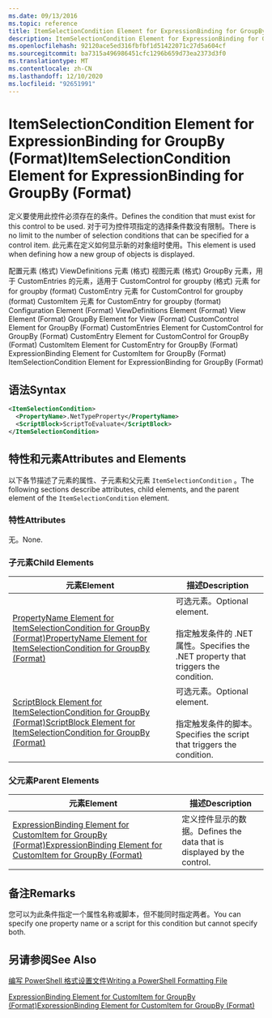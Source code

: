 ```yaml
---
ms.date: 09/13/2016
ms.topic: reference
title: ItemSelectionCondition Element for ExpressionBinding for GroupBy (Format)
description: ItemSelectionCondition Element for ExpressionBinding for GroupBy (Format)
ms.openlocfilehash: 92120ace5ed316fbfbf1d51422071c27d5a604cf
ms.sourcegitcommit: ba7315a496986451cfc1296b659d73ea2373d3f0
ms.translationtype: MT
ms.contentlocale: zh-CN
ms.lasthandoff: 12/10/2020
ms.locfileid: "92651991"
---
```

# <a name="itemselectioncondition-element-for-expressionbinding-for-groupby-format"></a><span data-ttu-id="a1e93-103">ItemSelectionCondition Element for ExpressionBinding for GroupBy (Format)</span><span class="sxs-lookup"><span data-stu-id="a1e93-103">ItemSelectionCondition Element for ExpressionBinding for GroupBy (Format)</span></span>

<span data-ttu-id="a1e93-104">定义要使用此控件必须存在的条件。</span><span class="sxs-lookup"><span data-stu-id="a1e93-104">Defines the condition that must exist for this control to be used.</span></span> <span data-ttu-id="a1e93-105">对于可为控件项指定的选择条件数没有限制。</span><span class="sxs-lookup"><span data-stu-id="a1e93-105">There is no limit to the number of selection conditions that can be specified for a control item.</span></span> <span data-ttu-id="a1e93-106">此元素在定义如何显示新的对象组时使用。</span><span class="sxs-lookup"><span data-stu-id="a1e93-106">This element is used when defining how a new group of objects is displayed.</span></span>

<span data-ttu-id="a1e93-107">配置元素 (格式) ViewDefinitions 元素 (格式) 视图元素 (格式) GroupBy 元素，用于 CustomEntries 的元素，适用于 CustomControl for groupby (格式) 元素 for for groupby (format) CustomEntry 元素 for CustomControl for groupby (format) CustomItem 元素 for CustomEntry for groupby (format) </span><span class="sxs-lookup"><span data-stu-id="a1e93-107">Configuration Element (Format) ViewDefinitions Element (Format) View Element (Format) GroupBy Element for View (Format) CustomControl Element for GroupBy (Format) CustomEntries Element for CustomControl for GroupBy (Format) CustomEntry Element for CustomControl for GroupBy (Format) CustomItem Element for CustomEntry for GroupBy (Format) ExpressionBinding Element for CustomItem for GroupBy (Format) ItemSelectionCondition Element for ExpressionBinding for GroupBy (Format)</span></span>

## <a name="syntax"></a><span data-ttu-id="a1e93-108">语法</span><span class="sxs-lookup"><span data-stu-id="a1e93-108">Syntax</span></span>

```xml
<ItemSelectionCondition>
  <PropertyName>.NetTypeProperty</PropertyName>
  <ScriptBlock>ScriptToEvaluate</ScriptBlock>
</ItemSelectionCondition>
```

## <a name="attributes-and-elements"></a><span data-ttu-id="a1e93-109">特性和元素</span><span class="sxs-lookup"><span data-stu-id="a1e93-109">Attributes and Elements</span></span>

<span data-ttu-id="a1e93-110">以下各节描述了元素的属性、子元素和父元素 `ItemSelectionCondition` 。</span><span class="sxs-lookup"><span data-stu-id="a1e93-110">The following sections describe attributes, child elements, and the parent element of the `ItemSelectionCondition` element.</span></span>

### <a name="attributes"></a><span data-ttu-id="a1e93-111">特性</span><span class="sxs-lookup"><span data-stu-id="a1e93-111">Attributes</span></span>

<span data-ttu-id="a1e93-112">无。</span><span class="sxs-lookup"><span data-stu-id="a1e93-112">None.</span></span>

### <a name="child-elements"></a><span data-ttu-id="a1e93-113">子元素</span><span class="sxs-lookup"><span data-stu-id="a1e93-113">Child Elements</span></span>

|<span data-ttu-id="a1e93-114">元素</span><span class="sxs-lookup"><span data-stu-id="a1e93-114">Element</span></span>|<span data-ttu-id="a1e93-115">描述</span><span class="sxs-lookup"><span data-stu-id="a1e93-115">Description</span></span>|
|-------------|-----------------|
|[<span data-ttu-id="a1e93-116">PropertyName Element for ItemSelectionCondition for GroupBy (Format)</span><span class="sxs-lookup"><span data-stu-id="a1e93-116">PropertyName Element for ItemSelectionCondition for GroupBy (Format)</span></span>](./propertyname-element-for-itemselectioncondition-for-groupby-format.md)|<span data-ttu-id="a1e93-117">可选元素。</span><span class="sxs-lookup"><span data-stu-id="a1e93-117">Optional element.</span></span><br /><br /> <span data-ttu-id="a1e93-118">指定触发条件的 .NET 属性。</span><span class="sxs-lookup"><span data-stu-id="a1e93-118">Specifies the .NET property that triggers the condition.</span></span>|
|[<span data-ttu-id="a1e93-119">ScriptBlock Element for ItemSelectionCondition for GroupBy (Format)</span><span class="sxs-lookup"><span data-stu-id="a1e93-119">ScriptBlock Element for ItemSelectionCondition for GroupBy (Format)</span></span>](./scriptblock-element-for-itemselectioncondition-for-groupby-format.md)|<span data-ttu-id="a1e93-120">可选元素。</span><span class="sxs-lookup"><span data-stu-id="a1e93-120">Optional element.</span></span><br /><br /> <span data-ttu-id="a1e93-121">指定触发条件的脚本。</span><span class="sxs-lookup"><span data-stu-id="a1e93-121">Specifies the script that triggers the condition.</span></span>|

### <a name="parent-elements"></a><span data-ttu-id="a1e93-122">父元素</span><span class="sxs-lookup"><span data-stu-id="a1e93-122">Parent Elements</span></span>

|<span data-ttu-id="a1e93-123">元素</span><span class="sxs-lookup"><span data-stu-id="a1e93-123">Element</span></span>|<span data-ttu-id="a1e93-124">描述</span><span class="sxs-lookup"><span data-stu-id="a1e93-124">Description</span></span>|
|-------------|-----------------|
|[<span data-ttu-id="a1e93-125">ExpressionBinding Element for CustomItem for GroupBy (Format)</span><span class="sxs-lookup"><span data-stu-id="a1e93-125">ExpressionBinding Element for CustomItem for GroupBy (Format)</span></span>](./expressionbinding-element-for-customitem-for-groupby-format.md)|<span data-ttu-id="a1e93-126">定义控件显示的数据。</span><span class="sxs-lookup"><span data-stu-id="a1e93-126">Defines the data that is displayed by the control.</span></span>|

## <a name="remarks"></a><span data-ttu-id="a1e93-127">备注</span><span class="sxs-lookup"><span data-stu-id="a1e93-127">Remarks</span></span>

<span data-ttu-id="a1e93-128">您可以为此条件指定一个属性名称或脚本，但不能同时指定两者。</span><span class="sxs-lookup"><span data-stu-id="a1e93-128">You can specify one property name or a script for this condition but cannot specify both.</span></span>

## <a name="see-also"></a><span data-ttu-id="a1e93-129">另请参阅</span><span class="sxs-lookup"><span data-stu-id="a1e93-129">See Also</span></span>

[<span data-ttu-id="a1e93-130">编写 PowerShell 格式设置文件</span><span class="sxs-lookup"><span data-stu-id="a1e93-130">Writing a PowerShell Formatting File</span></span>](./writing-a-powershell-formatting-file.md)

[<span data-ttu-id="a1e93-131">ExpressionBinding Element for CustomItem for GroupBy (Format)</span><span class="sxs-lookup"><span data-stu-id="a1e93-131">ExpressionBinding Element for CustomItem for GroupBy (Format)</span></span>](./expressionbinding-element-for-customitem-for-groupby-format.md)
